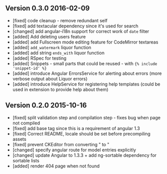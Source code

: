## Version 0.3.0 2016-02-09

* [fixed] code cleanup - remove redundant self
* [fixed] add textacular dependency since it's used for search
* [changed] add angular-i18n support for correct work of `date` filter
* [added] Add deleting users feature
* [added] add Fullscreen mode editing feature for CodeMirror textareas
* [added] `add_watermark` liquor function
* [added] add string `ends_with` liquor function
* [added] RSpec for testing
* [added] Snippets - small parts that could be reused - with `{% include 'snippet-id' %}`
* [added] introduce Angular ErrorsService for alerting about errors (more verbose output about Liquor errors)
* [added] introduce HelpService for registering help templates (could be used in extension to provide help about them)

## Version 0.2.0 2015-10-16

* [fixed] split validation step and compilation step - fixes bug when page not compiled
* [fixed] add base tag since this is a requirement of angular 1.3
* [fixed] Correct README, locale should be set before precompiling assets
* [fixed] prevent CKEditor from converting " to &quot;
* [changed] specify angular route for model entries explicitly
* [changed] update Angular to 1.3.3 + add ng-sortable dependency for sortable lists
* [added] render 404 page when not found
